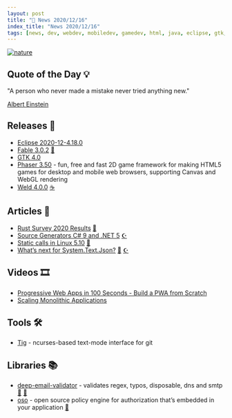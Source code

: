 ```yaml
---
layout: post
title: "📜 News 2020/12/16"
index_title: "News 2020/12/16"
tags: [news, dev, webdev, mobiledev, gamedev, html, java, eclipse, gtk, linux, csharp, fsharp, dotnet, pwa, git, rust, javascript, typescript]
---
```


<a href="https://daily-tech-news.github.io/2020/12/16/news.html">
  <img src="https://user-images.githubusercontent.com/430272/102433558-62f83000-3ff2-11eb-8f51-3df772f4b45c.jpg"
     alt="nature"
     class="image">
</a>

## Quote of the Day 💡

"A person who never made a mistake never tried anything new."

[Albert Einstein](https://en.wikipedia.org/wiki/Albert_Einstein)

## Releases 🥳

- [Eclipse 2020-12-4.18.0](https://www.eclipse.org/downloads/packages/?version=4.18)
- [Fable 3.0.2](https://github.com/fable-compiler/Fable/releases/tag/3.0.2) [🔷](https://fsharp.org "#fsharp #dotnet")
- [GTK 4.0](https://blog.gtk.org/2020/12/16/gtk-4-0/)
- [Phaser 3.50](https://github.com/photonstorm/phaser/releases/tag/v3.50.0) - fun, free and fast 2D game framework for making HTML5 games for desktop and mobile web browsers, supporting Canvas and WebGL rendering
- [Weld 4.0.0](http://weld.cdi-spec.org/news/2020/12/16/weld-400Final/) [☕️](https://www.java.com "#java")

## Articles 📜

- [Rust Survey 2020 Results](https://blog.rust-lang.org/2020/12/16/rust-survey-2020.html) [🦀](https://www.rust-lang.org "#rust")
- [Source Generators C# 9 and .NET 5](https://www.edument.se/en/blog/post/net-5-source-generators-mediatr-cqrs) [☪️ ](https://docs.microsoft.com/en-us/dotnet/csharp "#csharp #dotnet")
- [Static calls in Linux 5.10](https://blog.yossarian.net/2020/12/16/Static-calls-in-Linux-5-10) [🐧](https://www.linux.org "#linux")
- [What’s next for System.Text.Json?](https://devblogs.microsoft.com/dotnet/whats-next-for-system-text-json/) [🔷](https://fsharp.org "#fsharp #dotnet") [☪️ ](https://docs.microsoft.com/en-us/dotnet/csharp "#csharp #dotnet")

## Videos 🎞

- [Progressive Web Apps in 100 Seconds - Build a PWA from Scratch](https://www.youtube.com/watch?v=sFsRylCQblw)
- [Scaling Monolithic Applications](https://www.youtube.com/watch?v=qZB_uGuWvUI)

## Tools 🛠

- [Tig](https://jonas.github.io/tig/) - ncurses-based text-mode interface for git

## Libraries 📚

- [deep-email-validator](https://github.com/mfbx9da4/deep-email-validator) - validates regex, typos, disposable, dns and smtp [🔶](https://developer.mozilla.org/en-US/docs/Web/JavaScript "#javascript") [🔷](https://www.typescriptlang.org "#typescript")
- [oso](https://github.com/osohq/oso) - open source policy engine for authorization that’s embedded in your application [🦀](https://www.rust-lang.org "#rust")

